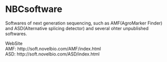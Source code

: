 # NBCsoftware
Softwares of next generation sequencing, such as AMF(AgroMarker Finder) and ASD(Alternative splicing detector) and several ohter unpublished softwares.
<p>
WebSite<br>
AMF: http://soft.novelbio.com/AMF/index.html
<br>
ASD: http://soft.novelbio.com/ASD/index.html
